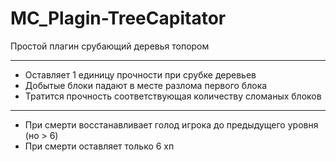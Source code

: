# MC_Plagin-TreeCapitator
Простой плагин срубающий деревья топором
***
- Оставляет 1 единицу прочности при срубке деревьев
- Добытые блоки падают в месте разлома первого блока
- Тратится прочность соответствующая количеству сломаных блоков

***
- При смерти восстанавливает голод игрока до предыдущего уровня (но > 6)
- При смерти оставляет только 6 хп
